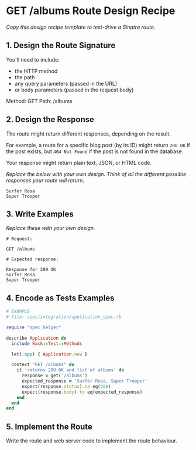 # GET /albums Route Design Recipe

_Copy this design recipe template to test-drive a Sinatra route._

## 1. Design the Route Signature

You'll need to include:
  * the HTTP method
  * the path
  * any query parameters (passed in the URL)
  * or body parameters (passed in the request body)

Method: GET
Path: /albums

## 2. Design the Response

The route might return different responses, depending on the result.

For example, a route for a specific blog post (by its ID) might return `200 OK` if the post exists, but `404 Not Found` if the post is not found in the database.

Your response might return plain text, JSON, or HTML code. 

_Replace the below with your own design. Think of all the different possible responses your route will return._

```
Surfer Rosa
Super Trooper

```

## 3. Write Examples

_Replace these with your own design._

```
# Request:

GET /albums

# Expected response:

Response for 200 OK
Surfer Rosa
Super Trooper
```

## 4. Encode as Tests Examples

```ruby
# EXAMPLE
# file: spec/integration/application_spec.rb

require "spec_helper"

describe Application do
  include Rack::Test::Methods

  let(:app) { Application.new }

  context "GET /albums" do
    it 'returns 200 OK and list of albums' do
      response = get('/albums')
      expected_response = 'Surfer Rosa, Super Trooper'
      expect(response.status).to eq(200)
      expect(response.body).to eq(expected_response)
    end
  end
end
```

## 5. Implement the Route

Write the route and web server code to implement the route behaviour.
